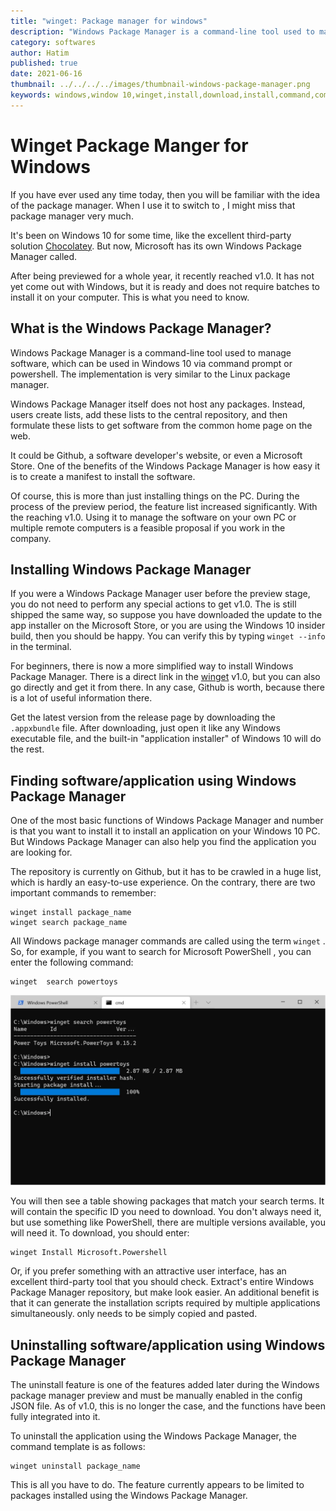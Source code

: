 ```yaml
---
title: "winget: Package manager for windows"
description: "Windows Package Manager is a command-line tool used to manage software,which can be used in Windows 10 via command prompt or. The implementation is very similar to the Linux package manager."
category: softwares
author: Hatim
published: true
date: 2021-06-16
thumbnail: ../../../../images/thumbnail-windows-package-manager.png
keywords: windows,window 10,winget,install,download,install,command,commands,github
---
```


# Winget Package Manger for Windows

If you have ever used any time today, then you will be familiar with the
idea of the package manager. When I use it to switch to
, I might miss that package manager very much.

It's been on Windows 10 for some time, like the excellent third-party solution
[Chocolatey](https://chocolatey.org/). But now, Microsoft has its own Windows Package Manager called.

After being previewed for a whole year, it recently reached v1.0. It has not yet come out with Windows, but it is ready and does not require batches to install it on your computer. This is what you need to know.

## What is the Windows Package Manager?

Windows Package Manager is a command-line tool used to manage
software, which can be used in Windows 10 via command prompt or powershell. The
implementation is very similar to the Linux package manager.

Windows Package Manager itself does not host any packages. Instead,
users create lists, add these lists to the central repository, and then formulate these lists to get software from the
common home page on the web.

It could be Github, a software developer's website,
or even a Microsoft Store. One of the benefits of the Windows
Package Manager is how easy it is to create a manifest to install the
software.

Of course, this is more than just installing things on the PC. During the
process of the preview period, the feature list increased significantly. With the
reaching v1.0. Using it to manage the
software on your own PC or multiple remote computers is a feasible proposal if you work in the company.

## Installing Windows Package Manager

If you were a Windows Package Manager user before the
preview stage, you do not need to perform any special actions to get v1.0. The
is still shipped the same way, so suppose you have downloaded the
update to the app installer on the Microsoft Store, or you are using the Windows 10
insider build, then you should be happy. You can verify this by typing
`winget --info` in the terminal.

For beginners, there is now a more simplified way to install
Windows Package Manager. There is a direct link
in the [winget](https://github.com/microsoft/winget-cli) v1.0, but you can also go directly and get it from there. In any case, Github is worth, because there is a lot of useful information there.

Get the latest version from the release page by downloading the
`.appxbundle` file. After downloading, just open it like any Windows
executable file, and the built-in "application installer" of Windows 10 will do the rest.

## Finding software/application using Windows Package Manager

One of the most basic functions of Windows Package Manager and number
is that you want to install it to install
an application on your Windows 10 PC. But Windows Package Manager can also help you find the application you are looking for.

The repository is currently on Github, but it has to be crawled in a huge list, which is hardly an easy-to-use experience. On the contrary, there are
two important commands to remember:

```batch
winget install package_name
winget search package_name
```

All Windows package manager commands are called using the term `winget`
. So, for example, if you want to search for Microsoft PowerShell
, you can enter the following command:

```batch
winget  search powertoys
```

![winget search](../../../../images/window-winget.webp)

You will then see a table showing
packages that match your search terms. It will contain the specific ID you need
to download. You don't always need it, but use something like
PowerShell, there are multiple versions available, you will need it. To download, you should enter:

```batch
winget Install Microsoft.Powershell
```

Or, if you prefer something with an attractive user interface,
has an excellent third-party tool that you should check. Extract's entire Windows Package Manager repository, but make
look easier. An additional benefit is that it can generate the installation scripts required by multiple applications simultaneously.
only needs to be simply copied and pasted.

## Uninstalling software/application using Windows Package Manager

The uninstall feature is one of the features added later during the Windows
package manager preview and must be manually enabled in the
config JSON file. As of v1.0, this is no longer the case, and the
functions have been fully integrated into it.

To uninstall the application using the Windows Package Manager, the command template
is as follows:

```batch
winget uninstall package_name
```

This is all you have to do. The feature currently appears to be limited to
packages installed using the Windows Package Manager.
